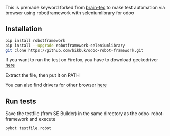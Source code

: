 This is premade keyword forked from [brain-tec](https://github.com/brain-tec) 
to make test automation via browser using robotframework with seleniumlibrary for odoo

## Installation

```bash
pip install robotframework
pip install --upgrade robotframework-seleniumlibrary
git clone https://github.com/bikbuk/odoo-robot-framework.git
```
If you want to run the test on Firefox, you have to download geckodriver [here](https://github.com/mozilla/geckodriver/releases)

Extract the file, then put it on PATH


You can also find drivers for other browser [here](https://www.seleniumhq.org/download/)

## Run tests

Save the testfile (from SE Builder) in the same directory as the odoo-robot-framework and execute
```bash
pybot testfile.robot
```
